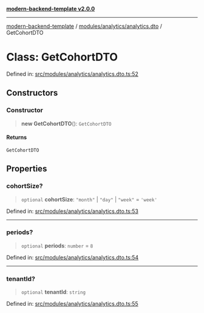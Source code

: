 [**modern-backend-template v2.0.0**](../../../../README.md)

***

[modern-backend-template](../../../../modules.md) / [modules/analytics/analytics.dto](../README.md) / GetCohortDTO

# Class: GetCohortDTO

Defined in: [src/modules/analytics/analytics.dto.ts:52](https://github.com/maemreyo/saas-4cus-nodejs/blob/1a77de11cd6eaefe66c31c7f5de281673fc25ce5/src/modules/analytics/analytics.dto.ts#L52)

## Constructors

### Constructor

> **new GetCohortDTO**(): `GetCohortDTO`

#### Returns

`GetCohortDTO`

## Properties

### cohortSize?

> `optional` **cohortSize**: `"month"` \| `"day"` \| `"week"` = `'week'`

Defined in: [src/modules/analytics/analytics.dto.ts:53](https://github.com/maemreyo/saas-4cus-nodejs/blob/1a77de11cd6eaefe66c31c7f5de281673fc25ce5/src/modules/analytics/analytics.dto.ts#L53)

***

### periods?

> `optional` **periods**: `number` = `8`

Defined in: [src/modules/analytics/analytics.dto.ts:54](https://github.com/maemreyo/saas-4cus-nodejs/blob/1a77de11cd6eaefe66c31c7f5de281673fc25ce5/src/modules/analytics/analytics.dto.ts#L54)

***

### tenantId?

> `optional` **tenantId**: `string`

Defined in: [src/modules/analytics/analytics.dto.ts:55](https://github.com/maemreyo/saas-4cus-nodejs/blob/1a77de11cd6eaefe66c31c7f5de281673fc25ce5/src/modules/analytics/analytics.dto.ts#L55)
